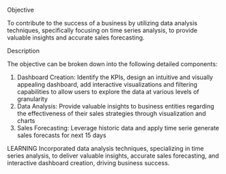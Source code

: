 Objective 

To contribute to the success of a business by utilizing data analysis techniques, specifically focusing on time series analysis, to provide valuable insights and accurate sales forecasting.

Description 

The objective can be broken down into the following detailed components:
1. Dashboard Creation: Identify the KPIs, design an intuitive and visually appealing dashboard, add interactive visualizations and filtering capabilities to allow users to explore the data at various levels of granularity
2. Data Analysis: Provide valuable insights to business entities regarding the effectiveness of their sales strategies through visualization and charts
3. Sales Forecasting: Leverage historic data and apply time serie generate sales forecasts for next 15 days

LEARNING
Incorporated data analysis techniques, specializing in time series analysis, to deliver valuable insights, accurate sales forecasting, and interactive dashboard creation, driving business success.
